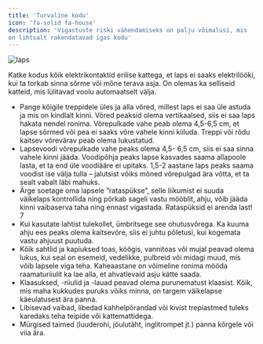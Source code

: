 ```yaml
---
title: 'Turvaline kodu'
icon: 'fa-solid fa-house'
description: 'Vigastuste riski vähendamiseks on palju võimalusi, mis
on lihtsalt rakendatavad igas kodu'
---
```



![laps](/img/family.png)

Katke kodus kõik elektrikontaktid erilise kattega, et laps
ei saaks elektrilööki, kui ta torkab sinna sõrme või mõne
terava asja. On olemas ka selliseid katteid, mis lülitavad
voolu automaatselt välja.
- Pange kõigile treppidele üles ja alla võred, millest
laps ei saa üle astuda ja mis on kindlalt kinni. Võred
peaksid olema vertikaalsed, siis ei saa laps hakata
nendel ronima. Võrepulkade vahe peab olema 4,5-6,5
cm, et lapse sõrmed või pea ei saaks võre vahele kinni
kiiluda. Treppi või rõdu kaitsev võrevärav peab olema
lukustatud.
- Lapsevoodi võrepulkade vahe peaks olema 4,5- 6,5 cm,
siis ei saa sinna vahele kinni jääda. Voodipõhja peaks lapse
kasvades saama allapoole lasta, et ta end üle voodiääre
ei upitaks. 1,5-2 aastane laps peaks saama voodist ise
välja tulla – jalutsist võiks mõned võrepulgad ära võtta,
et ta sealt vabalt läbi mahuks.
- Ärge soetage oma lapsele ”rataspükse”, selle liikumist
ei suuda väikelaps kontrollida ning põrkab sageli vastu
mööblit, ahju, võib jääda kinni vaibaserva taha ning
ennast vigastada. Rataspüksid ei arenda last!
7
- Kui kasutate lahtist tulekollet, ümbritsege see ohutusvõrega. Ka kuuma ahju ees peaks olema kaitsevõre, siis ei
juhtu põletusi, kui kogemata vastu ahjuust puutuda.
- Kõik sahtlid ja kapiuksed toas, köögis, vannitoas või
mujal peavad olema lukus, kui seal on esemeid, vedelikke, pulbreid või midagi muud, mis võib lapsele viga
teha. Kaheaastane on võimeline ronima mööda raamaturiiulit ka lae alla, et ahvatlevaid asju kätte saada.
- Klaasuksed, -riiulid ja -lauad peavad olema purunematust klaasist. Kõik, mis maha kukkudes puruks võiks
minna, on targem väikelapse käeulatusest ära panna.
- Libisevad vaibad, libedad kahhelpõrandad või kivist
trepiastmed tuleks karedaks teha teipide või kattemattidega.
- Mürgised taimed (luuderohi, jõulutäht, inglitrompet jt.)
panna kõrgele või viia ära.